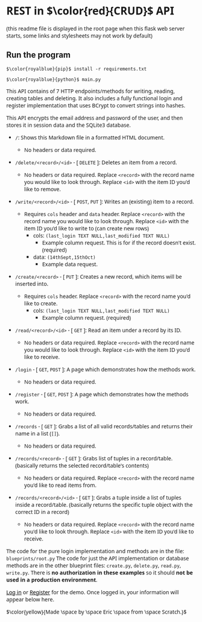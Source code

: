 # REST in $\color{red}{CRUD}$ API
(this readme file is displayed in the root page when this flask web server starts, some links and stylesheets may not work by default)

## Run the program

```
$\color{royalblue}{pip}$ install -r requirements.txt

$\color{royalblue}{python}$ main.py
```

This API contains of 7 HTTP endpoints/methods for writing, reading, creating tables and deleting. It also includes a fully functional login and register implementation that uses BCrypt to convert strings into hashes.

This API encrypts the email address and password of the user, and then stores it in session data and the SQLite3 database.

- `/`: Shows this Markdown file in a formatted HTML document.
  - No headers or data required.
- `/delete/<record>/<id>` - [ `DELETE` ]: Deletes an item from a record.
  - No headers or data required. Replace `<record>` with the record name you would like to look through. Replace `<id>` with the item ID you'd like to remove.
- `/write/<record>/<id>` - [ `POST`, `PUT` ]: Writes an (existing) item to a record.
  - Requires `cols` header and `data` header. Replace `<record>` with the record name you would like to look through. Replace `<id>` with the item ID you'd like to write to (can create new rows)
    - cols: `(last_login TEXT NULL,last_modified TEXT NULL)`
      - Example column request. This is for if the record doesn't exist. (required)
    - data: `(14thSept,15thOct)`
      - Example data request.
- `/create/<record>` - [ `PUT` ]: Creates a new record, which items will be inserted into.
  - Requires `cols` header. Replace `<record>` with the record name you'd like to create.
    - cols: `(last_login TEXT NULL,last_modified TEXT NULL)`
      - Example column request. (required)
- `/read/<record>/<id>` - [ `GET` ]: Read an item under a record by its ID.
  - No headers or data required. Replace `<record>` with the record name you would like to look through. Replace `<id>` with the item ID you'd like to receive.

- `/login` - [ `GET`, `POST` ]: A page which demonstrates how the methods work.
  - No headers or data required.
- `/register` - [ `GET`, `POST` ]: A page which demonstrates how the methods work.
  - No headers or data required.

- `/records` - [ `GET` ]: Grabs a list of all valid records/tables and returns their name in a list (`[]`).
  - No headers or data required.
- `/records/<record>` - [ `GET` ]: Grabs list of tuples in a record/table. (basically returns the selected record/table's contents)
  - No headers or data required. Replace `<record>` with the record name you'd like to read items from.
- `/records/<record>/<id>` - [ `GET` ]: Grabs a tuple inside a list of tuples inside a record/table. (basically returns the specific tuple object with the correct ID in a record)
  - No headers or data required. Replace `<record>` with the record name you'd like to look through. Replace `<id>` with the item ID you'd like to receive.

The code for the pure login implementation and methods are in the file: `blueprints/root.py`
The code for just the API implementation or database methods are in the other blueprint files: `create.py`, `delete.py`, `read.py`, `write.py`.
There is **no authorization in these examples** so it should **not be used in a production environment**.

[Log in](/login) or [Register](/register) for the demo.
Once logged in, your information will appear below here.

$\color{yellow}{Made \space by \space Eric \space from \space Scratch.}$

<style>
    a {
        color: #000;
    }
    p,h1,li {
        font-family: system-ui, arial, helvetica;
    }
    code {
        font-family: monospace;
    }
</style>
